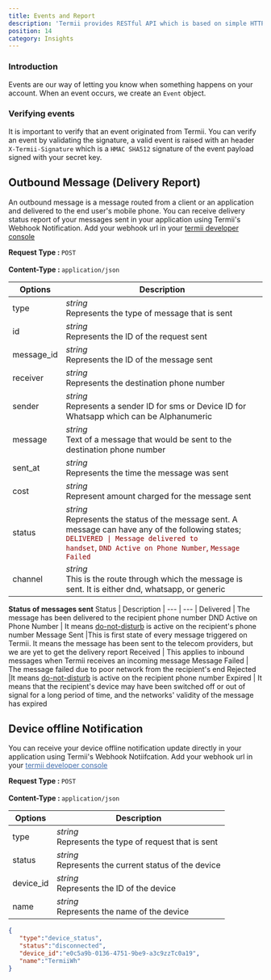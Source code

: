 ```yaml
---
title: Events and Report
description: 'Termii provides RESTful API which is based on simple HTTP POST/GET requests. Our API lets you create, send, and verify messages, as well as, track your delivery statistics.'
position: 14
category: Insights
---
```

### Introduction 

Events are our way of letting you know when something happens on your account. When an event occurs, we create an ``Event`` object.

### Verifying events

It is important to verify that an event originated from Termii. 
You can verify an event by validating the signature, a valid event is raised with an header ``X-Termii-Signature`` which is a ```HMAC SHA512``` signature of the event payload signed with your secret key.

## Outbound Message (Delivery Report)
An outbound message is a message routed from a client or an application and delivered to the end user's mobile phone.
You can receive delivery status report of your messages sent in your application using Termii's Webhook Notification.
Add your webhook url in your <a style="text-decoration:underline" href="https://termii.com/account/webhook/config">termii developer console</a>

<b>Request Type : </b>
`POST`
<br><br> <b>Content-Type : </b> `application/json`

Options | Description |
--- | --- |
type |*string*<br> Represents the type of message that is sent | 
id | *string*<br> Represents the ID of the request sent| 
message_id |*string*<br> Represents the ID of the message sent  | 
receiver |*string*<br> Represents the destination phone number | 
sender |*string*<br> Represents a sender ID for sms or Device ID for Whatsapp which can be Alphanumeric | 
message |*string*<br> Text of a message that would be sent to the destination phone number | 
sent_at |*string*<br> Represents the time the message was sent | 
cost |*string*<br> Represent amount charged for the message sent | 
status |*string*<br> Represents the status of the message sent. A message can have any of the following states; <span style="color:#880000"><code>DELIVERED &#124; Message delivered to handset</code>, `DND Active on Phone Number`, `Message Failed`</span> | 
channel |*string*<br> This is the route through which the message is sent. It is either dnd, whatsapp, or generic | 

<b>Status of messages sent</b>
Status | Description |
--- | --- |
Delivered  | The message has been delivered to the recipient phone number
DND Active on Phone Number | It means <a href="https://termii.medium.com/the-dnd-service-in-nigeria-everything-you-need-to-know-72b7247e3968" target="_blank" style="text-decoration:underline">do-not-disturb</a> is active on the recipient's phone number
Message Sent |This is first state of every message triggered on Termii. It means the message has been sent to the telecom providers, but we are yet to get the delivery report 
Received | This applies to inbound messages when Termii receives an incoming message
Message Failed | The message failed due to poor network from the recipient's end
Rejected |It means <a href="https://termii.medium.com/the-dnd-service-in-nigeria-everything-you-need-to-know-72b7247e3968" target="_blank" style="text-decoration:underline">do-not-disturb</a>  is active on the recipient phone number
Expired | It means that the recipient's device may have been switched off or out of signal for a long period of time, and the networks' validity of the message has expired



## Device offline Notification
You can receive your device offline notification update  directly in your application using Termii's Webhook Notiifcation.
Add your webhook url in your <a style="color:#406DAD; text-decoration: underline;" href="https://accounts.termii.com/#/account/webhook/config" target="_blank">termii developer console</a>

<b>Request Type : </b>
`POST`
<br><br> <b>Content-Type : </b> `application/json`


Options | Description |
--- | --- |
type |*string*<br> Represents the type of request that is sent | 
status | *string*<br> Represents the current status of the device | 
device_id |*string*<br> Represents the ID of the device | 
name |*string*<br> Represents the name of the device | 

```JSON
{  
   "type":"device_status",
   "status":"disconnected",
   "device_id":"e0c5a9b-0136-4751-9be9-a3c9zzTc0a19",
   "name":"TermiiWh"
}	        
```

